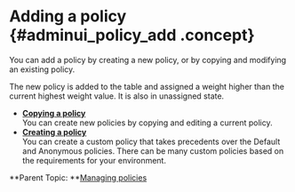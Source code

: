 # Adding a policy {#adminui_policy_add .concept}

You can add a policy by creating a new policy, or by copying and modifying an existing policy.

The new policy is added to the table and assigned a weight higher than the current highest weight value. It is also in unassigned state.

-   **[Copying a policy](adminui_policy_add_copy.md)**  
You can create new policies by copying and editing a current policy.
-   **[Creating a policy](adminui_policy_create_new.md)**  
You can create a custom policy that takes precedents over the Default and Anonymous policies. There can be many custom policies based on the requirements for your environment.

**Parent Topic: **[Managing policies](adminui_policy_manage.md)


